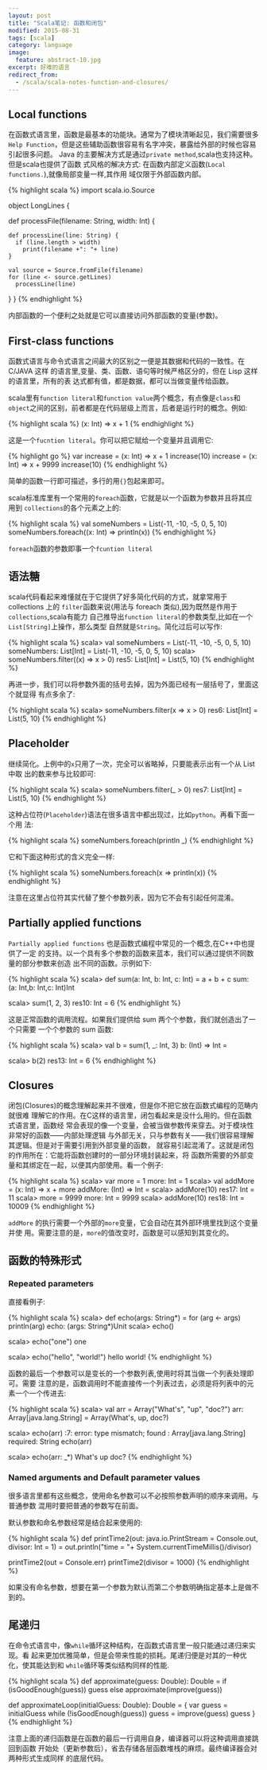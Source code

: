 ```yaml
---
layout: post
title: "Scala笔记: 函数和闭包"
modified: 2015-08-31
tags: [scala]
category: language
image:
  feature: abstract-10.jpg
excerpt: 好难的语言
redirect_from:
  - /scala/scala-notes-function-and-closures/
---
```


## Local functions
在函数式语言里，函数是最基本的功能块。通常为了模块清晰起见，我们需要很多 `Help
Function`，但是这些辅助函数很容易有名字冲突，暴露给外部的时候也容易引起很多问题。
Java 的主要解决方式是通过`private method`,scala也支持这种。但是scala也提供了函数
式风格的解决方式: 在函数内部定义函数(`Local functions.`),就像局部变量一样,其作用
域仅限于外部函数内部。


{% highlight scala  %}
import scala.io.Source

object LongLines {

  def processFile(filename: String, width: Int) {

    def processLine(line: String) {
      if (line.length > width)
        print(filename +": "+ line)
    }    

    val source = Source.fromFile(filename)
    for (line <- source.getLines)
      processLine(line)
  }
}
{% endhighlight %}

内部函数的一个便利之处就是它可以直接访问外部函数的变量(参数)。

## First-class functions

函数式语言与命令式语言之间最大的区别之一便是其数据和代码的一致性。在 C/JAVA 这样
的语言里,变量、类、函数、语句等时候严格区分的，但在 Lisp 这样的语言里，所有的表
达式都有值，都是数据，都可以当做变量传给函数。

scala里有`function literal`和`function value`两个概念，有点像是`class`和
`object`之间的区别，前者都是在代码层级上而言，后者是运行时的概念。例如:

{% highlight scala  %}
(x: Int) => x + 1
{% endhighlight %}

这是一个`fucntion literal`。你可以把它赋给一个变量并且调用它:

{% highlight go  %}
var increase = (x: Int) => x + 1
increase(10)
increase = (x: Int) => x + 9999
increase(10)
{% endhighlight %}

简单的函数一行即可描述，多行的用`{}`包起来即可。

scala标准库里有一个常用的`foreach`函数，它就是以一个函数为参数并且将其应用到
`collections`的各个元素之上的:

{% highlight scala  %}
val someNumbers = List(-11, -10, -5, 0, 5, 10)
someNumbers.foreach((x: Int) => println(x))
{% endhighlight %}


`foreach`函数的参数即事一个`fcuntion literal`

## 语法糖
scala代码看起来难懂就在于它提供了好多简化代码的方式，就拿常用于 collections 上的
`filter`函数来说(用法与 foreach 类似),因为既然是作用于`collections`,scala有能力
自己推导出`function literal`的参数类型,比如在一个`List[String]`上操作，那么类型
自然就是`String`。简化过后可以写作:

{% highlight scala  %}
scala> val someNumbers = List(-11, -10, -5, 0, 5, 10)
someNumbers: List[Int] = List(-11, -10, -5, 0, 5, 10)
scala> someNumbers.filter((x) => x > 0)
res5: List[Int] = List(5, 10)
{% endhighlight %}

再进一步，我们可以将参数外面的括号去掉，因为外面已经有一层括号了，里面这个就显得
有点多余了:

{% highlight scala  %}
scala> someNumbers.filter(x => x > 0)
res6: List[Int] = List(5, 10)
{% endhighlight %}

## Placeholder

继续简化。上例中的`x`只用了一次，完全可以省略掉，只要能表示出有一个从 List 中取
出的数来参与比较即可:

{% highlight scala  %}
scala> someNumbers.filter(_ > 0)
res7: List[Int] = List(5, 10)
{% endhighlight %}

这种占位符(`Placeholder`)语法在很多语言中都出现过，比如`python`。再看下面一个用
法:

{% highlight scala  %}
someNumbers.foreach(println _)
{% endhighlight %}

它和下面这种形式的含义完全一样:

{% highlight scala  %}
someNumbers.foreach(x => println(x))
{% endhighlight %}

注意在这里占位符其实代替了整个参数列表，因为它不会有引起任何混淆。

## Partially applied functions
`Partially applied functions` 也是函数式编程中常见的一个概念,在C++中也提供了一定
的支持。以一个具有多个参数的函数来蓝本，我们可以通过提供不同数量的部分参数来创造
出不同的函数。示例如下:

{% highlight scala %}
scala> def sum(a: Int, b: Int, c: Int) = a + b + c
sum: (a: Int,b: Int,c: Int)Int

scala> sum(1, 2, 3)
res10: Int = 6
{% endhighlight %}

这是正常函数的调用流程。如果我们提供给 sum 两个个参数，我们就创造出了一个只需要
一个个参数的 sum 函数:


{% highlight scala  %}
scala> val b = sum(1, _: Int, 3)
b: (Int) => Int = <function1>

scala> b(2)
res13: Int = 6
{% endhighlight %}


## Closures
闭包(Closures)的概念理解起来并不很难，但是你不把它放在函数式编程的范畴内就很难
理解它的作用。在C这样的语言里，闭包看起来是没什么用的。但在函数式语言里，函数经
常会表现的像一个变量，会被当做参数传来穿去。对于模块性非常好的函数——内部处理逻辑
与外部无关，只与参数有关——我们很容易理解其逻辑。但是对于需要引用到外部变量的函数，
就容易引起混淆了。这就是闭包的作用所在：它能将函数创建时的一部分环境封装起来，将
函数所需要的外部变量和其绑定在一起，以便其内部使用。看一个例子:

{% highlight scala  %}
scala> var more = 1
more: Int = 1
scala> val addMore = (x: Int) => x + more
addMore: (Int) => Int = <function1>
scala> addMore(10)
res17: Int = 11
scala> more = 9999
more: Int = 9999
scala> addMore(10)
res18: Int = 10009
{% endhighlight %}

`addMore` 的执行需要一个外部的`more`变量，它会自动在其外部环境里找到这个变量并使
用。需要注意的是，`more`的值改变时，函数是可以感知到其变化的。

## 函数的特殊形式

### Repeated parameters
直接看例子:

{% highlight scala  %}
scala> def echo(args: String*) =
         for (arg <- args) println(arg)
echo: (args: String*)Unit
scala> echo()

scala> echo("one")
one

scala> echo("hello", "world!")
hello
world!
{% endhighlight %}

函数的最后一个参数可以是变长的一个参数列表,使用时将其当做一个列表处理即可。需要
注意的是，函数调用时不能直接传一个列表过去，必须是将列表中的元素一个一个传进去:

{% highlight scala  %}
scala> val arr = Array("What's", "up", "doc?")
arr: Array[java.lang.String] = Array(What's, up, doc?)

scala> echo(arr)
<console>:7: error: type mismatch;
found   : Array[java.lang.String]
required: String
      echo(arr)

scala> echo(arr: _*)
What's
up
doc?
{% endhighlight %}

### Named arguments and Default parameter values

很多语言里都有这些概念，使用命名参数可以不必按照参数声明的顺序来调用。与普通参数
混用时要把普通的参数写在前面。

默认参数和命名参数经常是结合起来使用的:

{% highlight scala  %}
def printTime2(out: java.io.PrintStream = Console.out,
                 divisor: Int = 1) =
   out.println("time = "+ System.currentTimeMillis()/divisor)

printTime2(out = Console.err)
printTime2(divisor = 1000)
{% endhighlight %}

如果没有命名参数，想要在第一个参数为默认而第二个参数明确指定基本上是做不到的。

## 尾递归
在命令式语言中，像`while`循环这种结构，在函数式语言里一般只能通过递归来实现。看
起来更加优雅简单，但是会带来性能的损耗。尾递归便是对其的一种优化，使其能达到和
`while`循环等类似结构同样的性能.

{% highlight scala  %}
def approximate(guess: Double): Double =
  if (isGoodEnough(guess)) guess
  else approximate(improve(guess))

def approximateLoop(initialGuess: Double): Double = {
  var guess = initialGuess
  while (!isGoodEnough(guess))
    guess = improve(guess)
  guess
}
{% endhighlight %}

注意上面的递归函数是在函数的最后一行调用自身，编译器可以将这种调用直接跳回到函数
开始处（更新参数后），省去存储各层函数堆栈的麻烦。最终编译器会对两种形式生成同样
的底层代码。

